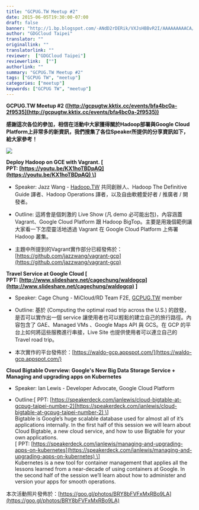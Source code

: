 ```yaml
---
title: "GCPUG.TW Meetup #2"
date: 2015-06-05T19:30:00-07:00
draft: false
banner: "http://1.bp.blogspot.com/-ANdD2rDERik/VXJsHBBvR2I/AAAAAAAAACA/BoHV0npzN_U/s640/P_20150604_142809.jpg"
author: "GDGCloud Taipei"
translator: ""
originallink: ""
translatorlink: ""
reviewer:  ["GDGCloud Taipei"]
reviewerlink:  [""]
authorlink: ""
summary: "GCPUG.TW Meetup #2"
tags: ["GCPUG TW", "meetup"]
categories: ["meetup"]
keywords: ["GCPUG TW", "meetup"]
---
```


**GCPUG.TW Meetup #2 ([http://gcpugtw.kktix.cc/events/bfa4bc0a-2f9535](http://gcpugtw.kktix.cc/events/bfa4bc0a-2f9535))**

**感謝這次各位的參加，相信在活動中大家獲得關於Hadoop部署與Google Cloud Platform上非常多的新資訊，我們搜集了各位Speaker所提供的分享資訊如下，給大家參考！**

[![](http://1.bp.blogspot.com/-ANdD2rDERik/VXJsHBBvR2I/AAAAAAAAACA/BoHV0npzN_U/s640/P_20150604_142809.jpg)](http://1.bp.blogspot.com/-ANdD2rDERik/VXJsHBBvR2I/AAAAAAAAACA/BoHV0npzN_U/s1600/P_20150604_142809.jpg)

  

**Deploy Hadoop on GCE with Vagrant. \[ PPT: [https://youtu.be/KX1hoTBDpAQ](https://youtu.be/KX1hoTBDpAQ) \]**

*   Speaker: Jazz Wang - [Hadoop.TW](http://hadoop.tw/) 共同創辦人、Hadoop The Definitive Guide 譯者、Hadoop Operations 譯者，以及自由軟體愛好者 / 推廣者 / 開發者。
    
*   Outline: 這將會是個刺激的 Live Show (凡 demo 必可能出包)，內容涵蓋 Vagrant、Google Cloud Platform 跟 Hadoop BigTop。主要是用幾個範例讓大家看一下怎麼靈活地透過 Vagrant 在 Google Cloud Platform 上佈署 Hadoop 叢集。
    
*   主題中所提到的Vagrant實作部分已經發佈於：[https://github.com/jazzwang/vagrant-gcp](https://github.com/jazzwang/vagrant-gcp)

**Travel Service at Google Cloud \[ PPT: [http://www.slideshare.net/cagechung/waldogcp](http://www.slideshare.net/cagechung/waldogcp) \]**

*   Speaker: Cage Chung - MiCloud/RD Team F2E, [GCPUG.TW](http://gcpug.tw/) member
    
*   Outline: 基於 (Computing the optimal road trip across the U.S.) 的啟發，是否可以實作出一個 service 讓使用者也可以輕鬆的建立自己的旅行路徑。內容包含了 GAE、Managed VMs 、Google Maps API 與 GCS。在 GCP 的平台上如何將這些服務進行串接，Live Site 也提供使用者可以連立自己的 Travel road trip。
    
*   本次實作的平台發佈於：[https://waldo-gcp.appspot.com/](https://waldo-gcp.appspot.com/)

**Cloud Bigtable Overview: Google's New Big Data Storage Service + Managing and upgrading apps on Kubernetes**

  

*   Speaker: Ian Lewis - Developer Advocate, Google Cloud Platform
    
*   Outline:\[ PPT: [https://speakerdeck.com/ianlewis/cloud-bigtable-at-gcpug-taipei-number-2](https://speakerdeck.com/ianlewis/cloud-bigtable-at-gcpug-taipei-number-2) \]  
    Bigtable is Google’s huge scalable database used for almost all of it’s applications internally. In the first half of this session we will learn about Cloud Bigtable, a new cloud service, and how to use Bigtable for your own applications.  
    \[ PPT: [https://speakerdeck.com/ianlewis/managing-and-upgrading-apps-on-kubernetes](https://speakerdeck.com/ianlewis/managing-and-upgrading-apps-on-kubernetes) \]  
    Kubernetes is a new tool for container management that applies all the lessons learned from a near-decade of using containers at Google. In the second half of the session we’ll learn about how to administer and version your apps for smooth operations.

本次活動照片發佈於：[https://goo.gl/photos/BRY8bFVFxMxRBo9LA](https://goo.gl/photos/BRY8bFVFxMxRBo9LA)